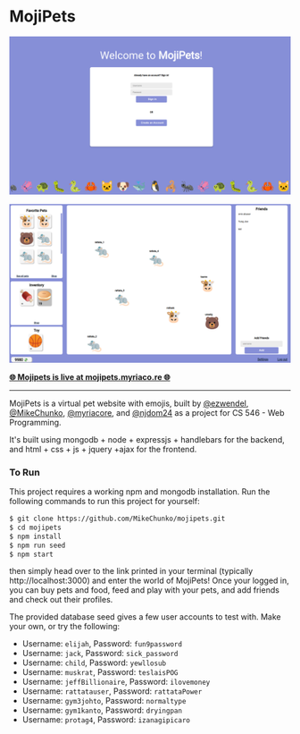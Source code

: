 # MojiPets

<p align="center">
  <img alt="Login Page" src="https://github.com/MikeChunko/mojipets/blob/master/previews/login.png">
</p>
<p align="center">
  <img alt="Home Page" src="https://github.com/MikeChunko/mojipets/blob/master/previews/home.png">
</p>

**[🌐 Mojipets is live at mojipets.myriaco.re 🌐](https://mojipets.myriaco.re)**

---

MojiPets is a virtual pet website with emojis, built by
[@ezwendel](https://github.com/ezwendel),
[@MikeChunko](https://github.com/MikeChunko),
[@myriacore](https://github.com/myriacore), and
[@njdom24](https://github.com/njdom24) as a project for CS 546 - Web
Programming.

It's built using mongodb + node + expressjs + handlebars for the backend, and
html + css + js + jquery +ajax for the frontend.

### To Run

This project requires a working npm and mongodb installation. Run the following
commands to run this project for yourself:

```
$ git clone https://github.com/MikeChunko/mojipets.git
$ cd mojipets
$ npm install
$ npm run seed
$ npm start
```

then simply head over to the link printed in your terminal (typically
http://localhost:3000) and enter the world of MojiPets! Once your logged in, you
can buy pets and food, feed and play with your pets, and add friends and check
out their profiles.


The provided database seed gives a few user accounts to test with. Make your
own, or try the following:

- Username: `elijah`, Password: `fun9password`
- Username: `jack`, Password: `sick_password`
- Username: `child`, Password: `yewllosub`
- Username: `muskrat`, Password: `teslaisPOG`
- Username: `jeffBillionaire`, Password: `ilovemoney`
- Username: `rattatauser`, Password: `rattataPower`
- Username: `gym3johto`, Password: `normaltype`
- Username: `gym1kanto`, Password: `dryingpan`
- Username: `protag4`, Password: `izanagipicaro`
